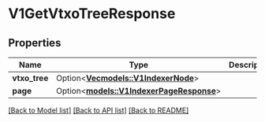 # V1GetVtxoTreeResponse

## Properties

| Name          | Type                                                                  | Description | Notes      |
| ------------- | --------------------------------------------------------------------- | ----------- | ---------- |
| **vtxo_tree** | Option<[**Vec<models::V1IndexerNode>**](v1IndexerNode.md)>            |             | [optional] |
| **page**      | Option<[**models::V1IndexerPageResponse**](v1IndexerPageResponse.md)> |             | [optional] |

[[Back to Model list]](../README.md#documentation-for-models) [[Back to API list]](../README.md#documentation-for-api-endpoints) [[Back to README]](../README.md)
